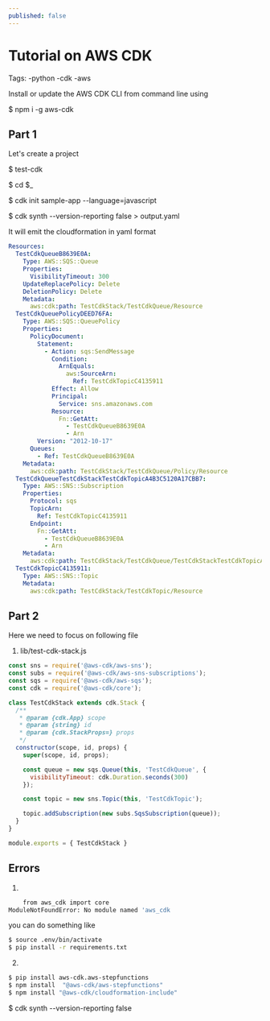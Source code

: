 ```yaml
---
published: false
---
```

# Tutorial on AWS CDK

Tags: 
-python
-cdk 
-aws


Install or update the AWS CDK CLI from command line using

$ npm i -g aws-cdk

## Part 1

Let's create a project

$ test-cdk  

$ cd $_

$ cdk init sample-app --language=javascript

$  cdk synth --version-reporting false > output.yaml

It will emit the cloudformation in yaml format

```yaml
Resources:
  TestCdkQueueB8639E0A:
    Type: AWS::SQS::Queue
    Properties:
      VisibilityTimeout: 300
    UpdateReplacePolicy: Delete
    DeletionPolicy: Delete
    Metadata:
      aws:cdk:path: TestCdkStack/TestCdkQueue/Resource
  TestCdkQueuePolicyDEED76FA:
    Type: AWS::SQS::QueuePolicy
    Properties:
      PolicyDocument:
        Statement:
          - Action: sqs:SendMessage
            Condition:
              ArnEquals:
                aws:SourceArn:
                  Ref: TestCdkTopicC4135911
            Effect: Allow
            Principal:
              Service: sns.amazonaws.com
            Resource:
              Fn::GetAtt:
                - TestCdkQueueB8639E0A
                - Arn
        Version: "2012-10-17"
      Queues:
        - Ref: TestCdkQueueB8639E0A
    Metadata:
      aws:cdk:path: TestCdkStack/TestCdkQueue/Policy/Resource
  TestCdkQueueTestCdkStackTestCdkTopicA4B3C5120A17CBB7:
    Type: AWS::SNS::Subscription
    Properties:
      Protocol: sqs
      TopicArn:
        Ref: TestCdkTopicC4135911
      Endpoint:
        Fn::GetAtt:
          - TestCdkQueueB8639E0A
          - Arn
    Metadata:
      aws:cdk:path: TestCdkStack/TestCdkQueue/TestCdkStackTestCdkTopicA4B3C512/Resource
  TestCdkTopicC4135911:
    Type: AWS::SNS::Topic
    Metadata:
      aws:cdk:path: TestCdkStack/TestCdkTopic/Resource
```

## Part 2 

Here we need to focus on following file 

1. lib/test-cdk-stack.js

```javascript
const sns = require('@aws-cdk/aws-sns');
const subs = require('@aws-cdk/aws-sns-subscriptions');
const sqs = require('@aws-cdk/aws-sqs');
const cdk = require('@aws-cdk/core');

class TestCdkStack extends cdk.Stack {
  /**
   * @param {cdk.App} scope
   * @param {string} id
   * @param {cdk.StackProps=} props
   */
  constructor(scope, id, props) {
    super(scope, id, props);

    const queue = new sqs.Queue(this, 'TestCdkQueue', {
      visibilityTimeout: cdk.Duration.seconds(300)
    });

    const topic = new sns.Topic(this, 'TestCdkTopic');

    topic.addSubscription(new subs.SqsSubscription(queue));
  }
}

module.exports = { TestCdkStack }
```




## Errors 

1. 

```bash
    from aws_cdk import core
ModuleNotFoundError: No module named 'aws_cdk
```

you can do something like
```bash
$ source .env/bin/activate
$ pip install -r requirements.txt
```

2. 

```bash
$ pip install aws-cdk.aws-stepfunctions
$ npm install  "@aws-cdk/aws-stepfunctions"
$ npm install "@aws-cdk/cloudformation-include"
```

$ cdk synth --version-reporting false
